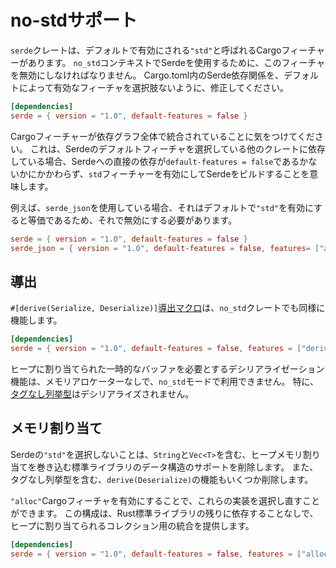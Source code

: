 # no-stdサポート

`serde`クレートは、デフォルトで有効にされる`"std"`と呼ばれるCargoフィーチャーがあります。
`no_std`コンテキストでSerdeを使用するために、このフィーチャを無効にしなければなりません。
Cargo.toml内のSerde依存関係を、デフォルトによって有効なフィーチャを選択肢ないように、修正してください。

```toml
[dependencies]
serde = { version = "1.0", default-features = false }
```

Cargoフィーチャーが依存グラフ全体で統合されていることに気をつけてください。
これは、Serdeのデフォルトフィーチャを選択している他のクレートに依存している場合、Serdeへの直接の依存が`default-features = false`であるかないかにかかわらず、`std`フィーチャーを有効にしてSerdeをビルドすることを意味します。

例えば、`serde_json`を使用している場合、それはデフォルトで`"std"`を有効にすると等価であるため、それで無効にする必要があります。

```toml
serde = { version = "1.0", default-features = false }
serde_json = { version = "1.0", default-features = false, features= ["alloc"] }
```

## 導出

`#[derive(Serialize, Deserialize)]`[導出マクロ](https://serde.rs/derive.html)は、`no_std`クレートでも同様に機能します。

```toml
[dependencies]
serde = { version = "1.0", default-features = false, features = ["derive"] }
```

ヒープに割り当てられた一時的なバッファを必要とするデシリアライゼーション機能は、メモリアロケーターなしで、`no_std`モードで利用できません。
特に、[タグなし列挙型](https://serde.rs/enum-representations.html)はデシリアライズされません。

## メモリ割り当て

Serdeの`"std"`を選択しないことは、`String`と`Vec<T>`を含む、ヒープメモリ割り当てを巻き込む標準ライブラリのデータ構造のサポートを削除します。
また、タグなし列挙型を含む、`derive(Deserialize)`の機能もいくつか削除します。

`"alloc"`Cargoフィーチャを有効にすることで、これらの実装を選択し直すことができます。
この構成は、Rust標準ライブラリの残りに依存することなしで、ヒープに割り当てられるコレクション用の統合を提供します。

```toml
[dependencies]
serde = { version = "1.0", default-features = false, features = ["alloc"] }
```
